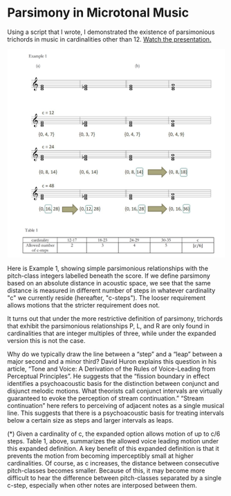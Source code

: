 # Parsimony in Microtonal Music

Using a script that I wrote, I demonstrated the existence of parsimonious trichords in music in cardinalities other than 12. [Watch the presentation.](https://youtu.be/nT_NuaeOyCs) 

![image](/parsimony.png)

Here is Example 1, showing simple parsimonious relationships with the pitch-class integers labelled beneath the score. If we define parsimony based on an absolute distance in acoustic space, we see that the same distance is measured in different number of steps in whatever cardinality "c" we currently reside (hereafter, "c-steps"). The looser requirement allows motions that the stricter requirement does not.

It turns out that under the more restrictive definition of parsimony, trichords that exhibit the parsimonious relationships P, L, and R are only found in cardinalities that are integer multiples of three, while under the expanded version this is not the case.

Why do we typically draw the line between a “step” and a “leap” between a major second and a minor third? David Huron explains this question in his article, “Tone and Voice: A Derivation of the Rules of Voice-Leading from Perceptual Principles”. He suggests that the “fission boundary in effect identifies a psychoacoustic basis for the distinction between conjunct and disjunct melodic motions. What theorists call conjunct intervals are virtually guaranteed to evoke the perception of stream continuation.” “Stream continuation” here refers to perceiving of adjacent notes as a single musical line. This suggests that there is a psychoacoustic basis for treating intervals below a certain size as steps­­ and larger intervals as leaps.

(*) Given a cardinality of c, the expanded option allows motion of up to c/6 steps. Table 1, above, summarizes the allowed voice leading motion under this expanded definition. A key benefit of this expanded definition is that it prevents the motion from becoming imperceptibly small at higher cardinalities. Of course, as c increases, the distance between consecutive pitch-classes becomes smaller. Because of this, it may become more difficult to hear the difference between pitch-classes separated by a single c-step, especially when other notes are interposed between them. 



